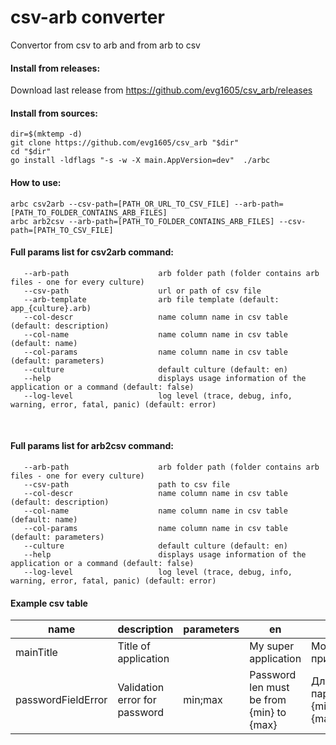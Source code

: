 # csv-arb converter

Convertor from csv to arb and from arb to csv

#### Install from releases:
Download last release from https://github.com/evg1605/csv_arb/releases
#### Install from sources:

```
dir=$(mktemp -d) 
git clone https://github.com/evg1605/csv_arb "$dir" 
cd "$dir"
go install -ldflags "-s -w -X main.AppVersion=dev"  ./arbc
```

#### How to use:

```
arbc csv2arb --csv-path=[PATH_OR_URL_TO_CSV_FILE] --arb-path=[PATH_TO_FOLDER_CONTAINS_ARB_FILES]
arbc arb2csv --arb-path=[PATH_TO_FOLDER_CONTAINS_ARB_FILES] --csv-path=[PATH_TO_CSV_FILE]
```

#### Full params list for csv2arb command:
```
   --arb-path                    arb folder path (folder contains arb files - one for every culture)
   --csv-path                    url or path of csv file 
   --arb-template                arb file template (default: app_{culture}.arb)
   --col-descr                   name column name in csv table (default: description)
   --col-name                    name column name in csv table (default: name)
   --col-params                  name column name in csv table (default: parameters)
   --culture                     default culture (default: en)
   --help                        displays usage information of the application or a command (default: false)
   --log-level                   log level (trace, debug, info, warning, error, fatal, panic) (default: error)
```
<br/>

#### Full params list for arb2csv command:
```
   --arb-path                    arb folder path (folder contains arb files - one for every culture) 
   --csv-path                    path to csv file
   --col-descr                   name column name in csv table (default: description)
   --col-name                    name column name in csv table (default: name)
   --col-params                  name column name in csv table (default: parameters)
   --culture                     default culture (default: en)
   --help                        displays usage information of the application or a command (default: false)
   --log-level                   log level (trace, debug, info, warning, error, fatal, panic) (default: error)
```
#### Example csv table

| name               	| description                   	| parameters 	| en                                       	| ru                             	|
|--------------------	|-------------------------------	|------------	|------------------------------------------	|--------------------------------	|
| mainTitle          	| Title of application          	|            	| My super application                     	| Моё супер приложение           	|
| passwordFieldError 	| Validation error for password 	| min;max    	| Password len must be from {min} to {max} 	| Длина пароля от {min} до {max} 	|

